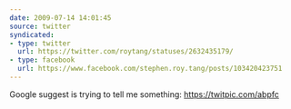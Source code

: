 ```yaml
---
date: 2009-07-14 14:01:45
source: twitter
syndicated:
- type: twitter
  url: https://twitter.com/roytang/statuses/2632435179/
- type: facebook
  url: https://www.facebook.com/stephen.roy.tang/posts/103420423751
---
```


Google suggest is trying to tell me something: https://twitpic.com/abpfc
